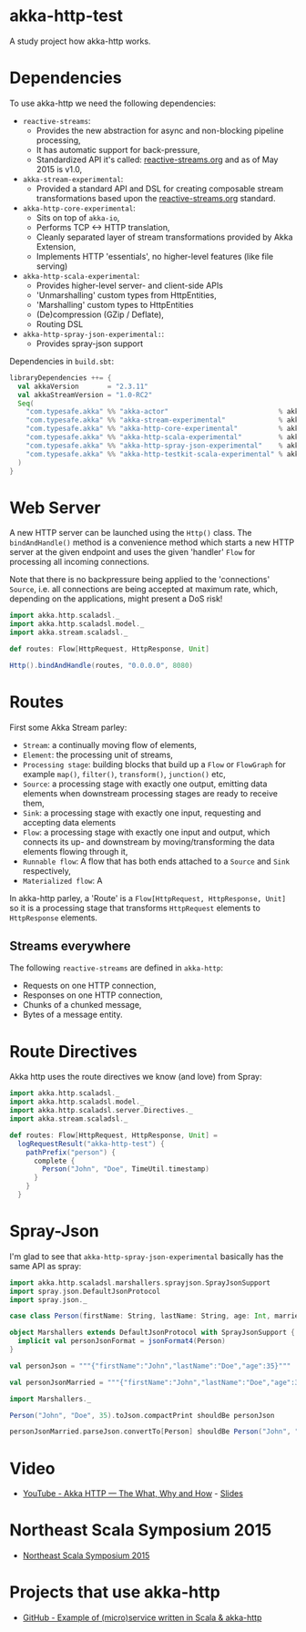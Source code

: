 # akka-http-test

A study project how akka-http works.

# Dependencies
To use akka-http we need the following dependencies:

* `reactive-streams`:
  * Provides the new abstraction for async and non-blocking pipeline processing,
  * It has automatic support for back-pressure,
  * Standardized API it's called: [reactive-streams.org](http://www.reactive-streams.org) and as of May 2015 is v1.0,
* `akka-stream-experimental`:   
  * Provided a standard API and DSL for creating composable stream transformations based upon the [reactive-streams.org](http://www.reactive-streams.org) standard.
* `akka-http-core-experimental`:
  * Sits on top of `akka-io`,
  * Performs TCP <-> HTTP translation,
  * Cleanly separated layer of stream transformations provided by Akka Extension,
  * Implements HTTP 'essentials', no higher-level features (like file serving)
* `akka-http-scala-experimental`:
  * Provides higher-level server- and client-side APIs
  * 'Unmarshalling' custom types from HttpEntities,
  * 'Marshalling' custom types to HttpEntities
  * (De)compression (GZip / Deflate),
  * Routing DSL
* `akka-http-spray-json-experimental:`:
  * Provides spray-json support

Dependencies in `build.sbt`:

```scala
libraryDependencies ++= {
  val akkaVersion       = "2.3.11"
  val akkaStreamVersion = "1.0-RC2"
  Seq(
    "com.typesafe.akka" %% "akka-actor"                           % akkaVersion,
    "com.typesafe.akka" %% "akka-stream-experimental"             % akkaStreamVersion,
    "com.typesafe.akka" %% "akka-http-core-experimental"          % akkaStreamVersion,
    "com.typesafe.akka" %% "akka-http-scala-experimental"         % akkaStreamVersion,
    "com.typesafe.akka" %% "akka-http-spray-json-experimental"    % akkaStreamVersion,
    "com.typesafe.akka" %% "akka-http-testkit-scala-experimental" % akkaStreamVersion
  )
}
```

# Web Server
A new HTTP server can be launched using the `Http()` class. The `bindAndHandle()` method is a convenience method which starts 
a new HTTP server at the given endpoint and uses the given 'handler' `Flow` for processing  all incoming connections. 

Note that there is no backpressure being applied to the 'connections' `Source`, i.e. all connections are being accepted 
at maximum rate, which, depending on the applications, might present a DoS risk!

```scala
import akka.http.scaladsl._
import akka.http.scaladsl.model._
import akka.stream.scaladsl._

def routes: Flow[HttpRequest, HttpResponse, Unit]

Http().bindAndHandle(routes, "0.0.0.0", 8080)
```

# Routes
First some Akka Stream parley:

* `Stream`: a continually moving flow of elements, 
* `Element`: the processing unit of streams,
* `Processing stage`: building blocks that build up a `Flow` or `FlowGraph` for example `map()`, `filter()`, `transform()`, `junction()` etc,
* `Source`: a processing stage with exactly one output, emitting data elements when downstream processing stages are ready to receive them,
* `Sink`: a processing stage with exactly one input, requesting and accepting data elements
* `Flow`: a processing stage with exactly one input and output, which connects its up- and downstream by moving/transforming the data elements flowing through it,
* `Runnable flow`: A flow that has both ends attached to a `Source` and `Sink` respectively,
* `Materialized flow`: A

In akka-http parley, a 'Route' is a `Flow[HttpRequest, HttpResponse, Unit]` so it is a processing stage that transforms 
`HttpRequest` elements to `HttpResponse` elements. 

## Streams everywhere
The following `reactive-streams` are defined in `akka-http`:

* Requests on one HTTP connection,
* Responses on one HTTP connection,
* Chunks of a chunked message,
* Bytes of a message entity. 

# Route Directives
Akka http uses the route directives we know (and love) from Spray:

```scala
import akka.http.scaladsl._
import akka.http.scaladsl.model._
import akka.http.scaladsl.server.Directives._
import akka.stream.scaladsl._

def routes: Flow[HttpRequest, HttpResponse, Unit] =
  logRequestResult("akka-http-test") {
    pathPrefix("person") {
      complete {
        Person("John", "Doe", TimeUtil.timestamp)
      }
    }
  }
```

# Spray-Json
I'm glad to see that `akka-http-spray-json-experimental` basically has the same API as spray:

```scala
import akka.http.scaladsl.marshallers.sprayjson.SprayJsonSupport
import spray.json.DefaultJsonProtocol
import spray.json._

case class Person(firstName: String, lastName: String, age: Int, married: Option[Boolean] = None)

object Marshallers extends DefaultJsonProtocol with SprayJsonSupport {
  implicit val personJsonFormat = jsonFormat4(Person)
}

val personJson = """{"firstName":"John","lastName":"Doe","age":35}"""

val personJsonMarried = """{"firstName":"John","lastName":"Doe","age":35,"married":true}"""

import Marshallers._

Person("John", "Doe", 35).toJson.compactPrint shouldBe personJson

personJsonMarried.parseJson.convertTo[Person] shouldBe Person("John", "Doe", 35, Option(true))
```

# Video
- [YouTube - Akka HTTP — The What, Why and How](https://www.youtube.com/watch?v=y_slPbktLr0) - [Slides](http://spray.io/nescala2015/#/)

# Northeast Scala Symposium 2015
- [Northeast Scala Symposium 2015](https://newcircle.com/s/post/1702/northeast_scala_symposium_2015_videos?utm_campaign=YouTube_Channel&utm_source=youtube&utm_medium=social&utm_content=Watch%20the%2013%20talks%20from%20NE%20Scala%202015%3A)


# Projects that use akka-http
- [GitHub - Example of (micro)service written in Scala & akka-http](https://github.com/theiterators/akka-http-microservice)